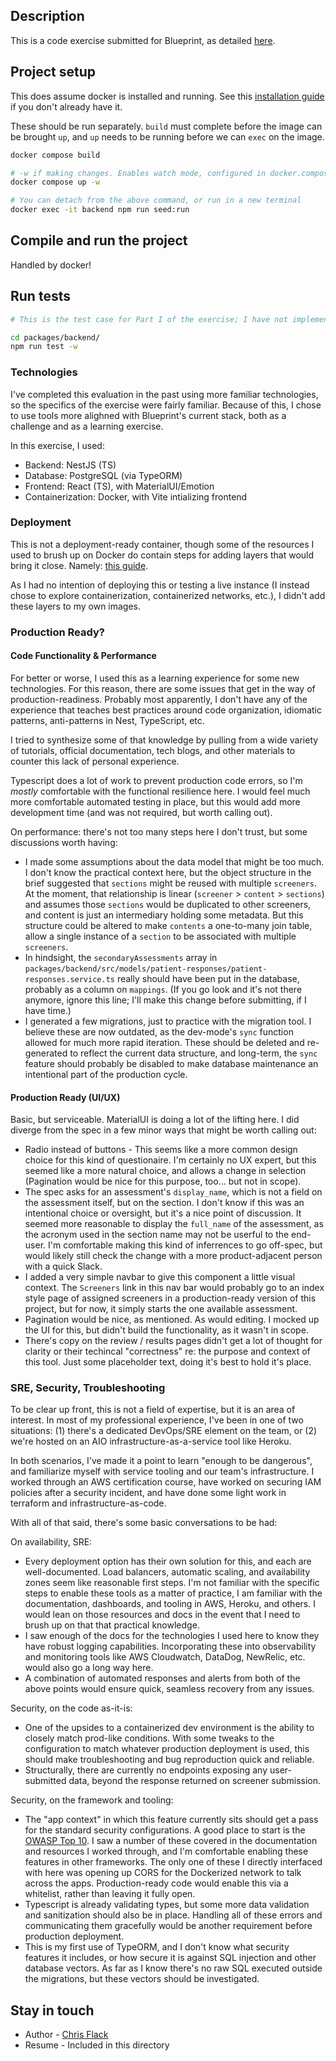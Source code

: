 ## Description

This is a code exercise submitted for Blueprint, as detailed [here](https://github.com/blueprinthq/coding-exercise).

## Project setup

This does assume docker is installed and running. See this [installation guide](https://docs.docker.com/desktop/install/mac-install/) if you don't already have it.

These should be run separately. `build` must complete before the image can be brought `up`, and `up` needs to be running before we can `exec` on the image.
```bash
docker compose build
```
```bash
# -w if making changes. Enables watch mode, configured in docker.compose.yml
docker compose up -w
```
```bash
# You can detach from the above command, or run in a new terminal
docker exec -it backend npm run seed:run
```

## Compile and run the project

Handled by docker!

## Run tests

```bash
# This is the test case for Part I of the exercise; I have not implemented full unit testing.

cd packages/backend/
npm run test -w
```

### Technologies

I've completed this evaluation in the past using more familiar technologies, so the specifics of the exercise were fairly familiar. Because of this, I chose to use tools more alighned with Blueprint's current stack, both as a challenge and as a learning exercise.

In this exercise, I used:

- Backend: NestJS (TS)
- Database: PostgreSQL (via TypeORM)
- Frontend: React (TS), with MaterialUI/Emotion
- Containerization: Docker, with Vite intializing frontend

### Deployment

This is not a deployment-ready container, though some of the resources I used to brush up on Docker do contain steps for adding layers that would bring it close. Namely: [this guide](https://montacerdk.medium.com/setup-dockerize-a-react-nest-monorepo-application-7a800060bd63).

As I had no intention of deploying this or testing a live instance (I instead chose to explore containerization, containerized networks, etc.), I didn't add these layers to my own images.

### Production Ready?

#### Code Functionality & Performance

For better or worse, I used this as a learning experience for some new technologies. For this reason, there are some issues that get in the way of production-readiness. Probably most apparently, I don't have any of the experience that teaches best practices around code organization, idiomatic patterns, anti-patterns in Nest, TypeScript, etc.

I tried to synthesize some of that knowledge by pulling from a wide variety of tutorials, official documentation, tech blogs, and other materials to counter this lack of personal experience.

Typescript does a lot of work to prevent production code errors, so I'm _mostly_ comfortable with the functional resilience here. I would feel much more comfortable automated testing in place, but this would add more development time (and was not required, but worth calling out).

On performance: there's not too many steps here I don't trust, but some discussions worth having:

- I made some assumptions about the data model that might be too much. I don't know the practical context here, but the object structure in the brief suggested that `sections` might be reused with multiple `screeners`. At the moment, that relationship is linear (`screener` > `content` > `sections`) and assumes those `sections` would be duplicated to other screeners, and content is just an intermediary holding some metadata. But this structure could be altered to make `contents` a one-to-many join table, allow a single instance of a `section` to be associated with multiple `screeners`.
- In hindsight, the `secondaryAssessments` array in `packages/backend/src/models/patient-responses/patient-responses.service.ts` really should have been put in the database, probably as a column on `mappings`. (If you go look and it's not there anymore, ignore this line; I'll make this change before submitting, if I have time.)
- I generated a few migrations, just to practice with the migration tool. I believe these are now outdated, as the dev-mode's `sync` function allowed for much more rapid iteration. These should be deleted and re-generated to reflect the current data structure, and long-term, the `sync` feature should probably be disabled to make database maintenance an intentional part of the production cycle.

#### Production Ready (UI/UX)

Basic, but serviceable. MaterialUI is doing a lot of the lifting here. I did diverge from the spec in a few minor ways that might be worth calling out:

- Radio instead of buttons - This seems like a more common design choice for this kind of questionaire. I'm certainly no UX expert, but this seemed like a more natural choice, and allows a change in selection (Pagination would be nice for this purpose, too... but not in scope).
- The spec asks for an assessment's `display_name`, which is not a field on the assessment itself, but on the section. I don't know if this was an intentional choice or oversight, but it's a nice point of discussion. It seemed more reasonable to display the `full_name` of the assessment, as the acronym used in the section name may not be userful to the end-user. I'm comfortable making this kind of inferrences to go off-spec, but would likely still check the change with a more product-adjacent person with a quick Slack.
- I added a very simple navbar to give this component a little visual context. The `Screeners` link in this nav bar would probably go to an index style page of assigned screeners in a production-ready version of this project, but for now, it simply starts the one available assessment.
- Pagination would be nice, as mentioned. As would editing. I mocked up the UI for this, but didn't build the functionality, as it wasn't in scope.
- There's copy on the review / results pages didn't get a lot of thought for clarity or their techincal "correctness" re: the purpose and context of this tool. Just some placeholder text, doing it's best to hold it's place.

### SRE, Security, Troubleshooting

To be clear up front, this is not a field of expertise, but it is an area of interest. In most of my professional experience, I've been in one of two situations: (1) there's a dedicated DevOps/SRE element on the team, or (2) we're hosted on an AIO infrastructure-as-a-service tool like Heroku.

In both scenarios, I've made it a point to learn "enough to be dangerous", and familiarize myself with service tooling and our team's infrastructure. I worked through an AWS certification course, have worked on securing IAM policies after a security incident, and have done some light work in terraform and infrastructure-as-code.

With all of that said, there's some basic conversations to be had:

On availability, SRE:

- Every deployment option has their own solution for this, and each are well-documented. Load balancers, automatic scaling, and availability zones seem like reasonable first steps. I'm not familiar with the specific steps to enable these tools as a matter of practice, I am familiar with the documentation, dashboards, and tooling in AWS, Heroku, and others. I would lean on those resources and docs in the event that I need to brush up on that that practical knowledge.
- I saw enough of the docs for the technologies I used here to know they have robust logging capabilities. Incorporating these into observability and monitoring tools like AWS Cloudwatch, DataDog, NewRelic, etc. would also go a long way here.
- A combination of automated responses and alerts from both of the above points would ensure quick, seamless recovery from any issues.

Security, on the code as-it-is:

- One of the upsides to a containerized dev environment is the ability to closely match prod-like conditions. With some tweaks to the configuration to match whatever production deployment is used, this should make troubleshooting and bug reproduction quick and reliable.
- Structurally, there are currently no endpoints exposing any user-submitted data, beyond the response returned on screener submission.

Security, on the framework and tooling:

- The "app context" in which this feature currently sits should get a pass for the standard security configurations. A good place to start is the [OWASP Top 10](https://owasp.org/www-project-top-ten/). I saw a number of these covered in the documentation and resources I worked through, and I'm comfortable enabling these features in other frameworks. The only one of these I directly interfaced with here was opening up CORS for the Dockerized network to talk across the apps. Production-ready code would enable this via a whitelist, rather than leaving it fully open.
- Typescript is already validating types, but some more data validation and sanitization should also be in place. Handling all of these errors and communicating them gracefully would be another requirement before production deployment.
- This is my first use of TypeORM, and I don't know what security features it includes, or how secure it is against SQL injection and other database vectors. As far as I know there's no raw SQL executed outside the migrations, but these vectors should be investigated.

## Stay in touch

- Author - [Chris Flack](https://www.linkedin.com/in/ccflack/)
- Resume - Included in this directory
